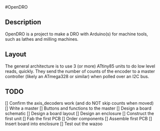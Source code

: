 #OpenDRO

## Description
OpenDRO is a project to make a DRO with Arduino(s) for machine tools, such as
lathes and milling machines.

## Layout
The general architecture is to use 3 (or more) ATtiny85 units to do low level
reads, quickly. They send the number of counts of the encoder to a master
controller (likely an ATmega328 or similar) when polled over an I2C bus.

## TODO
[] Confirm the axis_decoders work (and do NOT skip counts when moved)
[] Write a master
  [] Buttons and functions to the master
[] Design a board schematic
[] Design a board layout
[] Design an enclosure
[] Construct the first unit
  [] Fab the first PCB
  [] Order components
  [] Assemble first PCB
  [] Insert board into enclosure
  [] Test out the wazoo
